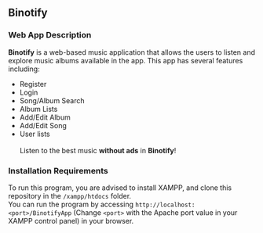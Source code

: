 ## Binotify
### Web App Description
**Binotify** is a web-based music application that allows the users to listen and explore music albums available in the app. This app has several features including: 
<br>
- Register
- Login
- Song/Album Search
- Album Lists
- Add/Edit Album
- Add/Edit Song
- User lists
<br> <br>
Listen to the best music **without ads** in **Binotify**!

### Installation Requirements 
To run this program, you are advised to install XAMPP, and clone this repository in the ```/xampp/htdocs``` folder. <br>
You can run the program by accessing ```http://localhost:<port>/BinotifyApp``` (Change ```<port>``` with the Apache port value in your XAMPP control panel) in your browser.

